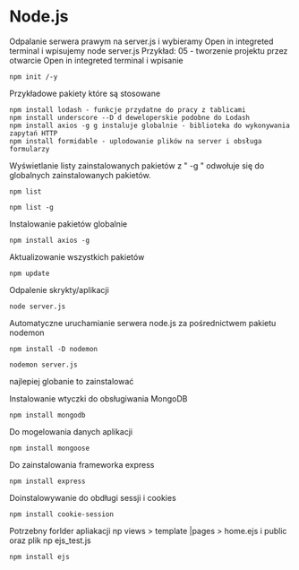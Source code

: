# Node.js

Odpalanie serwera prawym na server.js i wybieramy Open in integreted terminal i wpisujemy node server.js
Przykład:
05 - tworzenie projektu przez otwarcie Open in integreted terminal i wpisanie 
```
npm init /-y
```
Przykładowe pakiety które są stosowane
```
npm install lodash - funkcje przydatne do pracy z tablicami 
npm install underscore --D d deweloperskie podobne do Lodash
npm install axios -g g instaluje globalnie - biblioteka do wykonywania zapytań HTTP
npm install formidable - uplodowanie plików na server i obsługa formularzy
```
Wyświetlanie listy zainstalowanych pakietów z " -g " odwołuje się do globalnych zainstalowanych pakietów.
```
npm list

npm list -g
```
Instalowanie pakietów globalnie
```
npm install axios -g
```
Aktualizowanie wszystkich pakietów
```
npm update 
```
Odpalenie skrykty/aplikacji
```
node server.js
```
Automatyczne uruchamianie serwera node.js za pośrednictwem pakietu nodemon
```
npm install -D nodemon

nodemon server.js
```
najlepiej globanie to zainstalować

Instalowanie wtyczki do obsługiwania MongoDB
```
npm install mongodb
```
Do mogelowania danych aplikacji
```
npm install mongoose
```
Do zainstalowania frameworka express
```
npm install express
```
Doinstalowywanie do obdługi sessji i cookies
```
npm install cookie-session
```
Potrzebny forlder apliakacji np views > template |pages > home.ejs i public oraz plik np ejs_test.js
```
npm install ejs
```